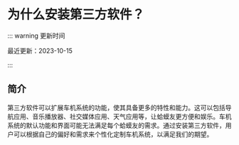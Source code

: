 # 为什么安装第三方软件？



::: warning 更新时间

最近更新：2023-10-15

:::

## 简介

第三方软件可以扩展车机系统的功能，使其具备更多的特性和能力。这可以包括导航应用、音乐播放器、社交媒体应用、天气应用等，让蛤蟆友更方便和娱乐。车机系统的默认功能和界面可能无法满足每个蛤蟆友的需求。通过安装第三方软件，用户可以根据自己的偏好和需求来个性化定制车机系统，以满足我们的期望。

<script src="https://giscus.app/client.js"
        data-repo="xbrooke/lynk-giscus"
        data-repo-id="R_kgDOKkX5JA"
        data-category="Q&A"
        data-category-id="DIC_kwDOKkX5JM4CaZYg"
        data-mapping="pathname"
        data-strict="0"
        data-reactions-enabled="1"
        data-emit-metadata="0"
        data-input-position="bottom"
        data-theme="preferred_color_scheme"
        data-lang="zh-CN"
        crossorigin="anonymous"
        async>
</script>